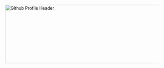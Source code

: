 <a data-flickr-embed="true" href="https://www.flickr.com/photos/199812547@N02/53441835934/in/dateposted-public/" title="Github Profile Header"><img src="https://live.staticflickr.com/65535/53441835934_e2879e63de_z.jpg" width="640" height="192" alt="Github Profile Header"/></a>

<!--
**pr1thvi/pr1thvi** is a ✨ _special_ ✨ repository because its `README.md` (this file) appears on your GitHub profile.

Here are some ideas to get you started:

- 🔭 I’m currently working on ...
- 🌱 I’m currently learning ...
- 👯 I’m looking to collaborate on ...
- 🤔 I’m looking for help with ...
- 💬 Ask me about ...
- 📫 How to reach me: ...
- 😄 Pronouns: ...
- ⚡ Fun fact: ...
-->
